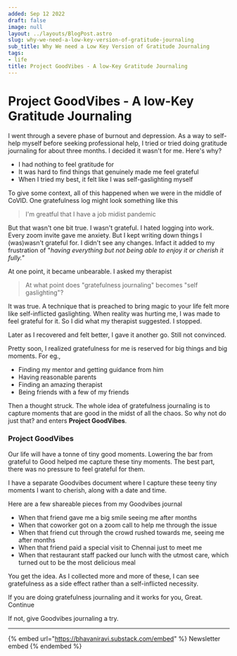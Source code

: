 ```yaml
---
added: Sep 12 2022
draft: false
image: null
layout: ../layouts/BlogPost.astro
slug: why-we-need-a-low-key-version-of-gratitude-journaling
sub_title: Why We need a Low Key Version of Gratitude Journaling
tags:
- life
title: Project GoodVibes - A low-Key Gratitude Journaling
---
```


# Project GoodVibes - A low-Key Gratitude Journaling

I went through a severe phase of burnout and depression. As a way to self-help myself before seeking professional help, I tried or tried doing gratitude journaling for about three months. I decided it wasn't for me. Here's why?

* I had nothing to feel gratitude for
* It was hard to find things that genuinely made me feel grateful
* When I tried my best, it felt like I was self-gaslighting myself

To give some context, all of this happened when we were in the middle of CoVID. One gratefulness log might look something like this

> I'm greatful that I have a job midist pandemic

But that wasn't one bit true. I wasn't grateful. I hated logging into work. Every zoom invite gave me anxiety. But I kept writing down things I (was)wasn't grateful for. I didn't see any changes. Infact it added to my frustration of "_having everything but not being able to enjoy it or cherish it fully."_

At one point, it became unbearable. I asked my therapist

> At what point does "gratefulness journaling" becomes "self gaslighting"?

It was true. A technique that is preached to bring magic to your life felt more like self-inflicted gaslighting. When reality was hurting me, I was made to feel grateful for it. So I did what my therapist suggested. I stopped.

Later as I recovered and felt better, I gave it another go. Still not convinced.

Pretty soon, I realized gratefulness for me is reserved for big things and big moments. For eg.,

* Finding my mentor and getting guidance from him
* Having reasonable parents
* Finding an amazing therapist
* Being friends with a few of my friends

Then a thought struck. The whole idea of gratefulness journaling is to capture moments that are good in the midst of all the chaos. So why not do just that? and enters **Project GoodVibes**.

### Project GoodVibes

Our life will have a tonne of tiny good moments. Lowering the bar from grateful to Good helped me capture these tiny moments. The best part, there was no pressure to feel grateful for them.

I have a separate Goodvibes document where I capture these teeny tiny moments I want to cherish, along with a date and time.

Here are a few shareable pieces from my Goodvibes journal

* When that friend gave me a big smile seeing me after months
* When that coworker got on a zoom call to help me through the issue
* When that friend cut through the crowd rushed towards me, seeing me after months
* When that friend paid a special visit to Chennai just to meet me
* When that restaurant staff packed our lunch with the utmost care, which turned out to be the most delicious meal

You get the idea. As I collected more and more of these, I can see gratefulness as a side effect rather than a self-inflicted necessity.

If you are doing gratefulness journaling and it works for you, Great. Continue

If not, give Goodvibes journaling a try.

***

{% embed url="https://bhavaniravi.substack.com/embed" %}
Newsletter embed
{% endembed %}